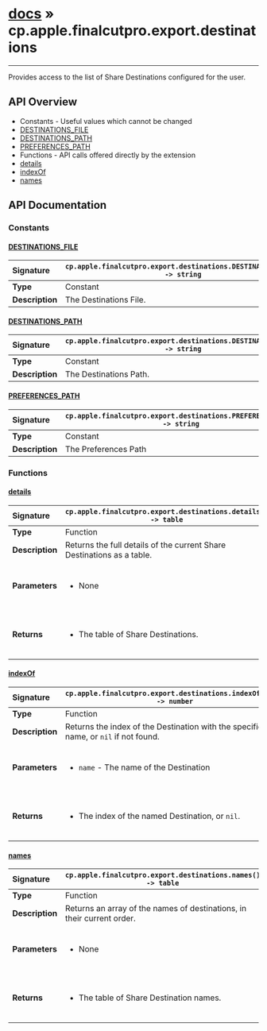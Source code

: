 # [docs](index.md) » cp.apple.finalcutpro.export.destinations
---

Provides access to the list of Share Destinations configured for the user.

## API Overview
* Constants - Useful values which cannot be changed
 * [DESTINATIONS_FILE](#destinations_file)
 * [DESTINATIONS_PATH](#destinations_path)
 * [PREFERENCES_PATH](#preferences_path)
* Functions - API calls offered directly by the extension
 * [details](#details)
 * [indexOf](#indexof)
 * [names](#names)

## API Documentation

### Constants

#### [DESTINATIONS_FILE](#destinations_file)
| <span style="float: left;">**Signature**</span> | <span style="float: left;">`cp.apple.finalcutpro.export.destinations.DESTINATIONS_FILE -> string` </span>                                                          |
| -----------------------------------------------------|---------------------------------------------------------------------------------------------------------|
| **Type**                                             | Constant                                                                                         |
| **Description**                                      | The Destinations File.                                                                                         |

#### [DESTINATIONS_PATH](#destinations_path)
| <span style="float: left;">**Signature**</span> | <span style="float: left;">`cp.apple.finalcutpro.export.destinations.DESTINATIONS_PATH -> string` </span>                                                          |
| -----------------------------------------------------|---------------------------------------------------------------------------------------------------------|
| **Type**                                             | Constant                                                                                         |
| **Description**                                      | The Destinations Path.                                                                                         |

#### [PREFERENCES_PATH](#preferences_path)
| <span style="float: left;">**Signature**</span> | <span style="float: left;">`cp.apple.finalcutpro.export.destinations.PREFERENCES_PATH -> string` </span>                                                          |
| -----------------------------------------------------|---------------------------------------------------------------------------------------------------------|
| **Type**                                             | Constant                                                                                         |
| **Description**                                      | The Preferences Path                                                                                         |

### Functions

#### [details](#details)
| <span style="float: left;">**Signature**</span> | <span style="float: left;">`cp.apple.finalcutpro.export.destinations.details() -> table` </span>                                                          |
| -----------------------------------------------------|---------------------------------------------------------------------------------------------------------|
| **Type**                                             | Function                                                                                         |
| **Description**                                      | Returns the full details of the current Share Destinations as a table.                                                                                         |
| **Parameters**                                       | <ul><br /><li>None</li><br /></ul>                                        |
| **Returns**                                          | <ul><br /><li>The table of Share Destinations.</li><br /></ul>                                           |

#### [indexOf](#indexof)
| <span style="float: left;">**Signature**</span> | <span style="float: left;">`cp.apple.finalcutpro.export.destinations.indexOf(name) -> number` </span>                                                          |
| -----------------------------------------------------|---------------------------------------------------------------------------------------------------------|
| **Type**                                             | Function                                                                                         |
| **Description**                                      | Returns the index of the Destination with the specified name, or `nil` if not found.                                                                                         |
| **Parameters**                                       | <ul><br /><li><code>name</code>   - The name of the Destination</li><br /></ul>                                        |
| **Returns**                                          | <ul><br /><li>The index of the named Destination, or <code>nil</code>.</li><br /></ul>                                           |

#### [names](#names)
| <span style="float: left;">**Signature**</span> | <span style="float: left;">`cp.apple.finalcutpro.export.destinations.names() -> table` </span>                                                          |
| -----------------------------------------------------|---------------------------------------------------------------------------------------------------------|
| **Type**                                             | Function                                                                                         |
| **Description**                                      | Returns an array of the names of destinations, in their current order.                                                                                         |
| **Parameters**                                       | <ul><br /><li>None</li><br /></ul>                                        |
| **Returns**                                          | <ul><br /><li>The table of Share Destination names.</li><br /></ul>                                           |

